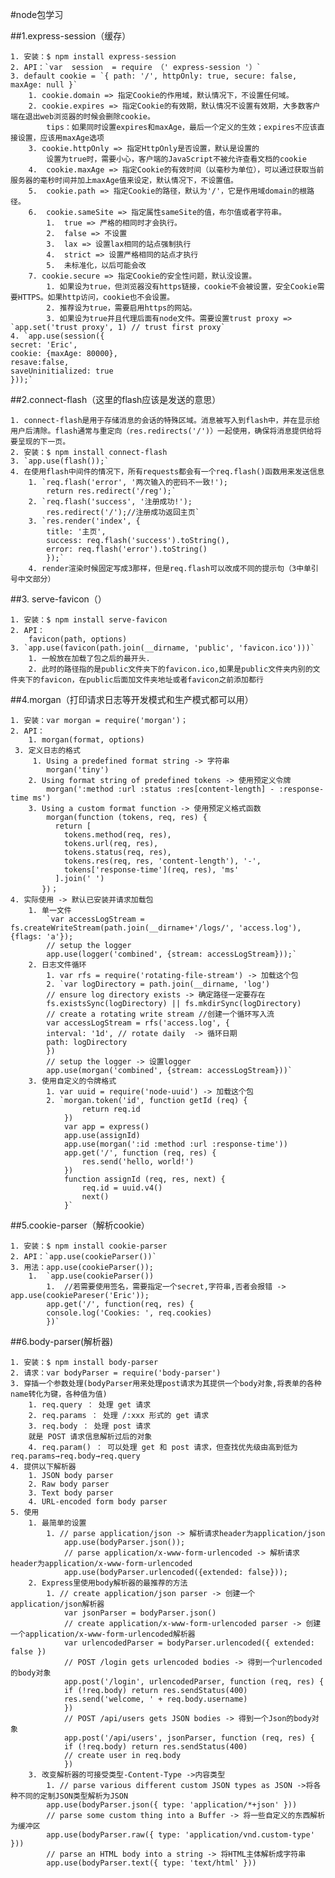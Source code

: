 #node包学习

##1.express-session（缓存）

	1. 安装：$ npm install express-session
	2. API：`var  session  = require （' express-session '）`
	3. default cookie = `{ path: '/', httpOnly: true, secure: false, maxAge: null }`
		1. cookie.domain => 指定Cookie的作用域，默认情况下，不设置任何域。
		2. cookie.expires => 指定Cookie的有效期，默认情况不设置有效期，大多数客户端在退出web浏览器的时候会删除cookie。
			tips：如果同时设置expires和maxAge，最后一个定义的生效；expires不应该直接设置，应该用maxAge选项
		3. cookie.httpOnly => 指定HttpOnly是否设置，默认是设置的
			设置为true时，需要小心，客户端的JavaScript不被允许查看文档的cookie
		4.  cookie.maxAge => 指定Cookie的有效时间（以毫秒为单位），可以通过获取当前服务器的毫秒时间并加上maxAge值来设定，默认情况下，不设置值。
		5.  cookie.path => 指定Cookie的路径，默认为'/'，它是作用域domain的根路径。
		6.  cookie.sameSite => 指定属性sameSite的值，布尔值或者字符串。
			1.  true => 严格的相同时才会执行。
			2.  false => 不设置
			3.  lax => 设置lax相同的站点强制执行
			4.  strict => 设置严格相同的站点才执行
			5.  未标准化，以后可能会改
		7. cookie.secure => 指定Cookie的安全性问题，默认没设置。
			1. 如果设为true，但浏览器没有https链接，cookie不会被设置，安全Cookie需要HTTPS。如果http访问，cookie也不会设置。
			2. 推荐设为true，需要启用https的网站。
			3. 如果设为true并且代理后面有node文件。需要设置trust proxy => `app.set('trust proxy', 1) // trust first proxy`
    4. `app.use(session({
    secret: 'Eric',
    cookie: {maxAge: 80000},
    resave:false,
    saveUninitialized: true
    }));`
			
##2.connect-flash（这里的flash应该是发送的意思）
    
    1. connect-flash是用于存储消息的会话的特殊区域。消息被写入到flash中，并在显示给用户后清除。flash通常与重定向（res.redirects('/')）一起使用，确保将消息提供给将要呈现的下一页。
    2. 安装：$ npm install connect-flash
    3. `app.use(flash());`
    4. 在使用flash中间件的情况下，所有requests都会有一个req.flash()函数用来发送信息
        1. `req.flash('error', '两次输入的密码不一致!');
            return res.redirect('/reg');`
        2. `req.flash('success', '注册成功!');
            res.redirect('/');//注册成功返回主页`
        3. `res.render('index', {
            title: '主页',
            success: req.flash('success').toString(),
            error: req.flash('error').toString()
            });`
        4. render渲染时候固定写成3那样，但是req.flash可以改成不同的提示句（3中单引号中文部分）

##3. serve-favicon（）

    1. 安装：$ npm install serve-favicon
    2. API：
        favicon(path, options)
    3. `app.use(favicon(path.join(__dirname, 'public', 'favicon.ico')))`
        1. 一般放在加载了包之后的最开头.
        2. 此时的路径指的是public文件夹下的favicon.ico,如果是public文件夹内别的文件夹下的favicon，在public后面加文件夹地址或者favicon之前添加都行

##4.morgan（打印请求日志等开发模式和生产模式都可以用）
    
    1. 安装：var morgan = require('morgan')；
    2. API：
        1. morgan(format, options)
     3. 定义日志的格式
         1. Using a predefined format string -> 字符串
            morgan('tiny')
        2. Using format string of predefined tokens -> 使用预定义令牌
            morgan(':method :url :status :res[content-length] - :response-time ms')
        3. Using a custom format function -> 使用预定义格式函数
            morgan(function (tokens, req, res) {
              return [
                tokens.method(req, res),
                tokens.url(req, res),
                tokens.status(req, res),
                tokens.res(req, res, 'content-length'), '-',
                tokens['response-time'](req, res), 'ms'
              ].join(' ')
           })；
    4. 实际使用 -> 默认已安装并请求加载包
        1. 单一文件
            `var accessLogStream = fs.createWriteStream(path.join(__dirname+'/logs/', 'access.log'), {flags: 'a'});
            // setup the logger
            app.use(logger('combined', {stream: accessLogStream}));`
        2. 日志文件循环
            1. var rfs = require('rotating-file-stream') -> 加载这个包
            2. `var logDirectory = path.join(__dirname, 'log')
            // ensure log directory exists -> 确定路径一定要存在
            fs.existsSync(logDirectory) || fs.mkdirSync(logDirectory)
            // create a rotating write stream //创建一个循环写入流
            var accessLogStream = rfs('access.log', {
            interval: '1d', // rotate daily  -> 循环日期
            path: logDirectory
            })
            // setup the logger -> 设置logger
            app.use(morgan('combined', {stream: accessLogStream}))`
        3. 使用自定义的令牌格式
            1. var uuid = require('node-uuid') -> 加载这个包
            2. `morgan.token('id', function getId (req) {
                    return req.id
                })
                var app = express()
                app.use(assignId)
                app.use(morgan(':id :method :url :response-time'))
                app.get('/', function (req, res) {
                    res.send('hello, world!')
                })
                function assignId (req, res, next) {
                    req.id = uuid.v4()
                    next()
                }`

##5.cookie-parser（解析cookie）
    
    1. 安装：$ npm install cookie-parser
    2. API：`app.use(cookieParser())`
    3. 用法：app.use(cookieParser());
        1.  `app.use(cookieParser())
            1.  //若需要使用签名，需要指定一个secret,字符串,否者会报错 -> app.use(cookiePareser('Eric'));
            app.get('/', function(req, res) {
            console.log('Cookies: ', req.cookies)
            })`

##6.body-parser(解析器)
    
    1. 安装：$ npm install body-parser
    2. 请求：var bodyParser = require('body-parser')
    3. 穿插一个参数处理(bodyParser用来处理post请求为其提供一个body对象,将表单的各种name转化为键，各种值为值)
        1. req.query ： 处理 get 请求
        2. req.params ： 处理 /:xxx 形式的 get 请求
        3. req.body ： 处理 post 请求
        就是 POST 请求信息解析过后的对象
        4. req.param() ： 可以处理 get 和 post 请求，但查找优先级由高到低为req.params→req.body→req.query
    4. 提供以下解析器
        1. JSON body parser
        2. Raw body parser
        3. Text body parser
        4. URL-encoded form body parser
    5. 使用
        1. 最简单的设置
            1. // parse application/json -> 解析请求header为application/json
                app.use(bodyParser.json());
                // parse application/x-www-form-urlencoded -> 解析请求header为application/x-www-form-urlencoded
                app.use(bodyParser.urlencoded({extended: false}));
        2. Express里使用body解析器的最推荐的方法
            1. // create application/json parser -> 创建一个application/json解析器
                var jsonParser = bodyParser.json()
                // create application/x-www-form-urlencoded parser -> 创建一个application/x-www-form-urlencoded解析器
                var urlencodedParser = bodyParser.urlencoded({ extended: false })
                // POST /login gets urlencoded bodies -> 得到一个urlencoded的body对象
                app.post('/login', urlencodedParser, function (req, res) {
                if (!req.body) return res.sendStatus(400)
                res.send('welcome, ' + req.body.username)
                })
                // POST /api/users gets JSON bodies -> 得到一个Json的body对象
                app.post('/api/users', jsonParser, function (req, res) {
                if (!req.body) return res.sendStatus(400)
                // create user in req.body
                })
        3. 改变解析器的可接受类型-Content-Type ->内容类型
            1. // parse various different custom JSON types as JSON ->将各种不同的定制JSON类型解析为JSON
            app.use(bodyParser.json({ type: 'application/*+json' }))
            // parse some custom thing into a Buffer -> 将一些自定义的东西解析为缓冲区
            app.use(bodyParser.raw({ type: 'application/vnd.custom-type' }))
            // parse an HTML body into a string -> 将HTML主体解析成字符串
            app.use(bodyParser.text({ type: 'text/html' }))
